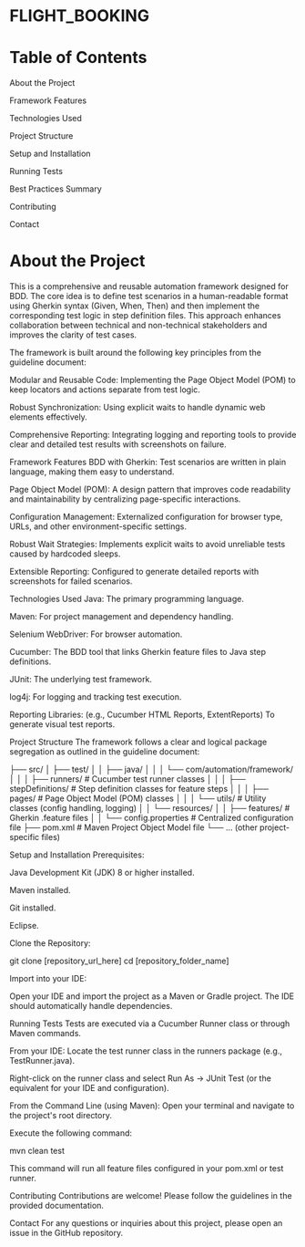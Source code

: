 # FLIGHT_BOOKING
# Table of Contents
About the Project

Framework Features

Technologies Used

Project Structure

Setup and Installation

Running Tests

Best Practices Summary

Contributing

Contact

# About the Project
This is a comprehensive and reusable automation framework designed for BDD. The core idea is to define test scenarios in a human-readable format using Gherkin syntax (Given, When, Then) and then implement the corresponding test logic in step definition files. This approach enhances collaboration between technical and non-technical stakeholders and improves the clarity of test cases.

The framework is built around the following key principles from the guideline document:

Modular and Reusable Code: Implementing the Page Object Model (POM) to keep locators and actions separate from test logic.

Robust Synchronization: Using explicit waits to handle dynamic web elements effectively.

Comprehensive Reporting: Integrating logging and reporting tools to provide clear and detailed test results with screenshots on failure.

Framework Features
BDD with Gherkin: Test scenarios are written in plain language, making them easy to understand.

Page Object Model (POM): A design pattern that improves code readability and maintainability by centralizing page-specific interactions.

Configuration Management: Externalized configuration for browser type, URLs, and other environment-specific settings.

Robust Wait Strategies: Implements explicit waits to avoid unreliable tests caused by hardcoded sleeps.

Extensible Reporting: Configured to generate detailed reports with screenshots for failed scenarios.

Technologies Used
Java: The primary programming language.

Maven: For project management and dependency handling.

Selenium WebDriver: For browser automation.

Cucumber: The BDD tool that links Gherkin feature files to Java step definitions.

JUnit: The underlying test framework.

log4j: For logging and tracking test execution.

Reporting Libraries: (e.g., Cucumber HTML Reports, ExtentReports) To generate visual test reports.

Project Structure
The framework follows a clear and logical package segregation as outlined in the guideline document:

├── src/
│   ├── test/
│   │   ├── java/
│   │   │   └── com/automation/framework/
│   │   │       ├── runners/        # Cucumber test runner classes
│   │   │       ├── stepDefinitions/  # Step definition classes for feature steps
│   │   │       ├── pages/          # Page Object Model (POM) classes
│   │   │       └── utils/          # Utility classes (config handling, logging)
│   │   └── resources/
│   │       ├── features/         # Gherkin .feature files
│   │       └── config.properties   # Centralized configuration file
├── pom.xml                     # Maven Project Object Model file
└── ... (other project-specific files)

Setup and Installation
Prerequisites:

Java Development Kit (JDK) 8 or higher installed.

Maven installed.

Git installed.

Eclipse.

Clone the Repository:

git clone [repository_url_here]
cd [repository_folder_name]

Import into your IDE:

Open your IDE and import the project as a Maven or Gradle project. The IDE should automatically handle dependencies.

Running Tests
Tests are executed via a Cucumber Runner class or through Maven commands.

From your IDE:
Locate the test runner class in the runners package (e.g., TestRunner.java).

Right-click on the runner class and select Run As -> JUnit Test (or the equivalent for your IDE and configuration).

From the Command Line (using Maven):
Open your terminal and navigate to the project's root directory.

Execute the following command:

mvn clean test

This command will run all feature files configured in your pom.xml or test runner.

Contributing
Contributions are welcome! Please follow the guidelines in the provided documentation.

Contact
For any questions or inquiries about this project, please open an issue in the GitHub repository.
